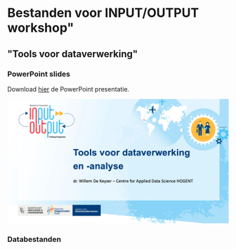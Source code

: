 # Bestanden voor INPUT/OUTPUT workshop"
## "Tools voor dataverwerking"

### PowerPoint slides
Download [hier](docs/tools_gegevensverwerking_okt23.pdf) de PowerPoint presentatie.

[![PDF Preview](img/cover_pptx.png)](docs/tools_gegevensverwerking_okt23.pdf)

### Databestanden

